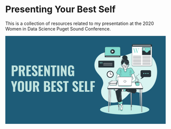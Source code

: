 # Presenting Your Best Self
This is a collection of resources related to my presentation at the 2020 Women in Data Science Puget Sound Conference. 

![First_Slide_Image](/images/presenting_best.png)
